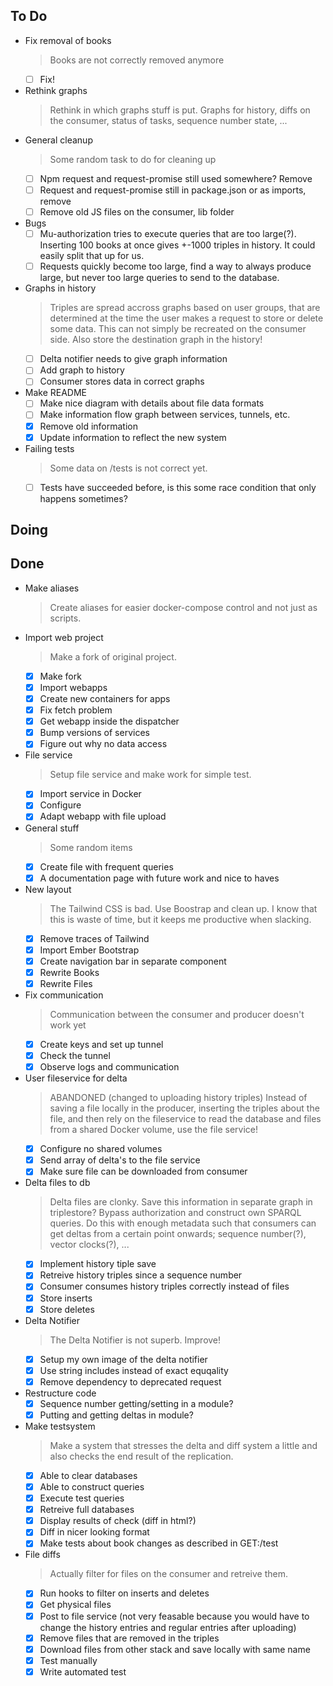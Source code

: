 ## To Do

- Fix removal of books
    > Books are not correctly removed anymore
    * [ ] Fix!
- Rethink graphs
    > Rethink in which graphs stuff is put. Graphs for history, diffs on the consumer, status of tasks, sequence number state, ...
- General cleanup
    > Some random task to do for cleaning up
    * [ ] Npm request and request-promise still used somewhere? Remove
    * [ ] Request and request-promise still in package.json or as imports, remove
    * [ ] Remove old JS files on the consumer, lib folder
- Bugs
    * [ ] Mu-authorization tries to execute queries that are too large(?). Inserting 100 books at once gives +-1000 triples in history. It could easily split that up for us.
    * [ ] Requests quickly become too large, find a way to always produce large, but never too large queries to send to the database.
- Graphs in history
    > Triples are spread accross graphs based on user groups, that are determined at the time the user makes a request to store or delete some data. This can not simply be recreated on the consumer side. Also store the destination graph in the history!
    * [ ] Delta notifier needs to give graph information
    * [ ] Add graph to history
    * [ ] Consumer stores data in correct graphs
- Make README
    * [ ] Make nice diagram with details about file data formats
    * [ ] Make information flow graph between services, tunnels, etc.
    * [x] Remove old information
    * [x] Update information to reflect the new system
- Failing tests
    > Some data on /tests is not correct yet.
    * [ ] Tests have succeeded before, is this some race condition that only happens sometimes?

## Doing


## Done

- Make aliases
    > Create aliases for easier docker-compose control and not just as scripts.
- Import web project
    > Make a fork of original project.
    * [x] Make fork
    * [x] Import webapps
    * [x] Create new containers for apps
    * [x] Fix fetch problem
    * [x] Get webapp inside the dispatcher
    * [x] Bump versions of services
    * [x] Figure out why no data access
- File service
    > Setup file service and make work for simple test.
    * [x] Import service in Docker
    * [x] Configure
    * [x] Adapt webapp with file upload
- General stuff
    > Some random items
    * [x] Create file with frequent queries
    * [x] A documentation page with future work and nice to haves
- New layout
    > The Tailwind CSS is bad. Use Boostrap and clean up. I know that this is waste of time, but it keeps me productive when slacking.
    * [x] Remove traces of Tailwind
    * [x] Import Ember Bootstrap
    * [x] Create navigation bar in separate component
    * [x] Rewrite Books
    * [x] Rewrite Files
- Fix communication
    > Communication between the consumer and producer doesn't work yet
    * [x] Create keys and set up tunnel
    * [x] Check the tunnel
    * [x] Observe logs and communication
- User fileservice for delta
    > ABANDONED (changed to uploading history triples) Instead of saving a file locally in the producer, inserting the triples about the file, and then rely on the fileservice to read the database and files from a shared Docker volume, use the file service!
    * [x] Configure no shared volumes
    * [x] Send array of delta's to the file service
    * [x] Make sure file can be downloaded from consumer
- Delta files to db
    > Delta files are clonky. Save this information in separate graph in triplestore? Bypass authorization and construct own SPARQL queries. Do this with enough metadata such that consumers can get deltas from a certain point onwards; sequence number(?), vector clocks(?), ...
    * [x] Implement history tiple save
    * [x] Retreive history triples since a sequence number
    * [x] Consumer consumes history triples correctly instead of files
    * [x] Store inserts
    * [x] Store deletes
- Delta Notifier
    > The Delta Notifier is not superb. Improve!
    * [x] Setup my own image of the delta notifier
    * [x] Use string includes instead of exact equqality
    * [x] Remove dependency to deprecated request
- Restructure code
    * [x] Sequence number getting/setting in a module?
    * [x] Putting and getting deltas in module?
- Make testsystem
    > Make a system that stresses the delta and diff system a little and also checks the end result of the replication.
    * [x] Able to clear databases
    * [x] Able to construct queries
    * [x] Execute test queries
    * [x] Retreive full databases
    * [x] Display results of check (diff in html?)
    * [x] Diff in nicer looking format
    * [x] Make tests about book changes as described in GET:/test
- File diffs
    > Actually filter for files on the consumer and retreive them.
    * [x] Run hooks to filter on inserts and deletes
    * [x] Get physical files
    * [x] Post to file service (not very feasable because you would have to change the history entries and regular entries after uploading)
    * [x] Remove files that are removed in the triples
    * [x] Download files from other stack and save locally with same name
    * [x] Test manually
    * [x] Write automated test
